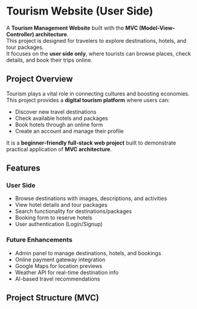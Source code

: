# Tourism Website (User Side)

A **Tourism Management Website** built with the **MVC (Model-View-Controller) architecture**.  
This project is designed for travelers to explore destinations, hotels, and tour packages.  
It focuses on the **user side only**, where tourists can browse places, check details, and book their trips online.  


## Project Overview

Tourism plays a vital role in connecting cultures and boosting economies.  
This project provides a **digital tourism platform** where users can:  

- Discover new travel destinations  
- Check available hotels and packages  
- Book  hotels through an online form  
- Create an account and manage their profile  

It is a **beginner-friendly full-stack web project** built to demonstrate practical application of **MVC architecture**.  


##  Features

###  User Side
- Browse destinations with images, descriptions, and activities  
- View hotel details and tour packages  
- Search functionality for destinations/packages  
- Booking form to reserve hotels  
- User authentication (Login/Signup)  

### Future Enhancements
- Admin panel to manage destinations, hotels, and bookings  
- Online payment gateway integration  
- Google Maps for location previews  
- Weather API for real-time destination info  
- AI-based travel recommendations  


## Project Structure (MVC)

